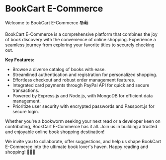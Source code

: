 # BookCart E-Commerce

Welcome to BookCart E-Commerce 📚🛍️

BookCart E-Commerce is a comprehensive platform that combines the joy of book discovery with the convenience of online shopping. Experience a seamless journey from exploring your favorite titles to securely checking out.

**Key Features:**
- Browse a diverse catalog of books with ease.
- Streamlined authentication and registration for personalized shopping.
- Effortless checkout and robust order management features.
- Integrated card payments through PayPal API for quick and secure transactions.
- Powered by Express.js and Node.js, with MongoDB for efficient data management.
- Prioritize user security with encrypted passwords and Passport.js for secure login.

Whether you're a bookworm seeking your next read or a developer keen on contributing, BookCart E-Commerce has it all. Join us in building a trusted and enjoyable online book shopping destination!

We invite you to collaborate, offer suggestions, and help us shape BookCart E-Commerce into the ultimate book lover's haven. Happy reading and shopping! 📖🛒🌟
